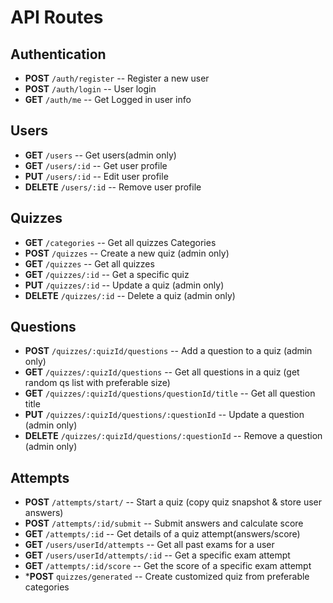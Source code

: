 # API Routes

## **Authentication**
- **POST** `/auth/register`                                  -- Register a new user
- **POST** `/auth/login`                                     -- User login
- **GET**  `/auth/me`                                        -- Get Logged in user info

## **Users**
- **GET** `/users`                                           -- Get users(admin only)
- **GET** `/users/:id`                                       -- Get user profile
- **PUT** `/users/:id`                                       -- Edit user profile
- **DELETE** `/users/:id`                                    -- Remove user profile

## **Quizzes**
- **GET** `/categories`                                      -- Get all quizzes Categories
- **POST** `/quizzes`                                        -- Create a new quiz (admin only)
- **GET** `/quizzes`                                         -- Get all quizzes
- **GET** `/quizzes/:id`                                     -- Get a specific quiz
- **PUT** `/quizzes/:id`                                     -- Update a quiz (admin only)
- **DELETE** `/quizzes/:id`                                  -- Delete a quiz (admin only)

## **Questions**
- **POST** `/quizzes/:quizId/questions`                      -- Add a question to a quiz (admin only)
- **GET** `/quizzes/:quizId/questions`                       -- Get all questions in a quiz (get random qs list with preferable size)
- **GET** `/quizzes/:quizId/questions/questionId/title`      -- Get all question title
- **PUT** `/quizzes/:quizId/questions/:questionId`           -- Update a question (admin only)
- **DELETE** `/quizzes/:quizId/questions/:questionId`        -- Remove a question (admin only)

## **Attempts**
- **POST** `/attempts/start/`                                -- Start a quiz (copy quiz snapshot & store user answers)
- **POST** `/attempts/:id/submit`                            -- Submit answers and calculate score
- **GET** `/attempts/:id`                                    -- Get details of a quiz attempt(answers/score)
- **GET** `/users/userId/attempts`                           -- Get all past exams for a user
- **GET** `/users/userId/attempts/:id`                       -- Get a specific exam attempt
- **GET** `/attempts/:id/score`                              -- Get the score of a specific exam attempt
- ***POST** `quizzes/generated`                              -- Create customized quiz from preferable categories